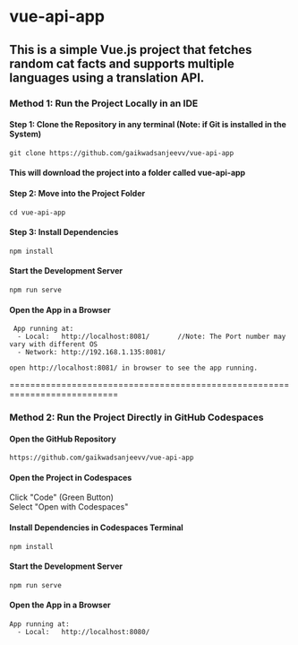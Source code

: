 # vue-api-app  
## This is a simple Vue.js project that fetches random cat facts and supports multiple languages using a translation API.  

### Method 1: Run the Project Locally in an IDE  

#### Step 1: Clone the Repository in any terminal (Note: if Git is installed in the System)  
```git
git clone https://github.com/gaikwadsanjeevv/vue-api-app
```
#### This will download the project into a folder called vue-api-app  

#### Step 2:  Move into the Project Folder  
```git
cd vue-api-app
```
#### Step 3: Install Dependencies  
```git
npm install
```
####  Start the Development Server  
```git
npm run serve
```
#### Open the App in a Browser  
```git
 App running at:
  - Local:   http://localhost:8081/       //Note: The Port number may vary with different OS  
  - Network: http://192.168.1.135:8081/

open http://localhost:8081/ in browser to see the app running.
```
===========================================================================
### Method 2: Run the Project Directly in GitHub Codespaces  
####  Open the GitHub Repository  
```Git
https://github.com/gaikwadsanjeevv/vue-api-app  
```
#### Open the Project in Codespaces  
Click "Code" (Green Button)  
Select "Open with Codespaces"  

#### Install Dependencies in Codespaces Terminal  
```git
npm install
```
####  Start the Development Server  
```git
npm run serve
```
#### Open the App in a Browser  
```git
App running at:
  - Local:   http://localhost:8080/
```

